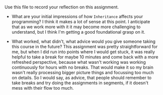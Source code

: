 Use this file to record your reflection on this assignment.

- What are your initial impressions of how `Inheritance` affects your programming?
    I think it makes a lot of sense at this point. I anticipate that as we work more with it it may become more challenging to understand, but I think I'm getting a good foundational grasp on it.

- What worked, what didn't, what advice would you give someone taking this course in the future?
    This assignment was pretty straightforward for me, but when I did run into points where I would get stuck, it was really helpful to take a break for maybe 10 minutes and come back with a more refreshed perspective, because what wasn't working was working continuously for hours with no breaks. That would make it so my brain wasn't really processing bigger picture things and focussing too much on details. So I would say, as advice, that people should remember to take breaks and try doing the assignments in segments, if it doesn't mess with their flow too much. 